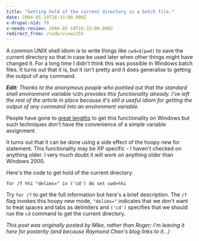 ```yaml
---
title: "Getting hold of the current directory in a batch file."
date: 2004-05-19T16:33:00.000Z
x-drupal-nid: 78
x-needs-review: 2004-05-19T16:33:00.000Z
redirect_from: /node/view/255
---
```

A common UNIX shell idiom is to write things like `cwd=$(pwd)` to save
the current directory so that in case be used later when other things might
have changed it. For a long time I didn't think this was possible in Windows
batch files. It turns out that it is, but it isn't pretty and it does
generalise to getting the output of any command.

_**Edit:** Thanks to the anonymous people who pointed out that the standard
shell environment variable `%CD%` provides this functionality already.
I've left the rest of the article in place because it's still a useful idiom
for getting the output of any command into an environment variable._

People have gone to [great lengths](
http://www.skarnet.org/software/execline/backtick.html) to get this functionality on Windows but such techniques don't have the convenience of a simple variable assignment.

It turns out that it can be done using a side effect of the hoopy new for
statement. This functionality may be XP specific - I haven't checked on
anything older. I very much doubt it will work on anything older than Windows 2000.

Here's the code to get hold of the current directory:

    for /f %%i "delims=" in ('cd') do set cwd=%%i

Try `for /?` to get the full information but here's a brief description.
The `/f` flag invokes this hoopy new mode, `"delims="` indicates
that we don't want to treat spaces and tabs as delimiters and `('cd')`
specifies that we should run the `cd` command to get the current
directory.

_This post was originally posted by Mike, rather than Roger; I'm leaving it here for posterity (and because Raymond Chen's blog links to it...)_